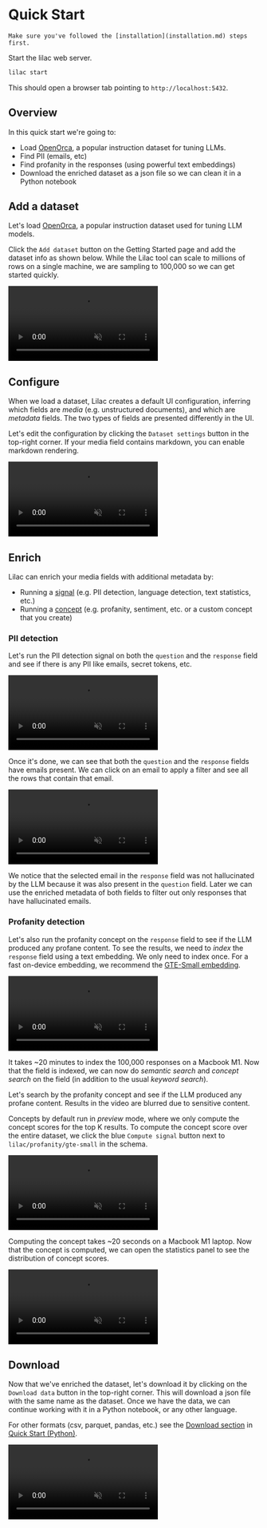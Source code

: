 # Quick Start

```{tip}
Make sure you've followed the [installation](installation.md) steps first.
```

Start the lilac web server.

```bash
lilac start
```

This should open a browser tab pointing to `http://localhost:5432`.

## Overview

In this quick start we're going to:

- Load [OpenOrca](https://huggingface.co/datasets/Open-Orca/OpenOrca), a popular instruction dataset
  for tuning LLMs.
- Find PII (emails, etc)
- Find profanity in the responses (using powerful text embeddings)
- Download the enriched dataset as a json file so we can clean it in a Python notebook

## Add a dataset

Let's load [OpenOrca](https://huggingface.co/datasets/Open-Orca/OpenOrca), a popular instruction
dataset used for tuning LLM models.

Click the `Add dataset` button on the Getting Started page and add the dataset info as shown below.
While the Lilac tool can scale to millions of rows on a single machine, we are sampling to 100,000
so we can get started quickly.

<video loop muted autoplay controls src="../_static/getting_started/orca-load.mp4"></video>

## Configure

When we load a dataset, Lilac creates a default UI configuration, inferring which fields are _media_
(e.g. unstructured documents), and which are _metadata_ fields. The two types of fields are
presented differently in the UI.

Let's edit the configuration by clicking the `Dataset settings` button in the top-right corner. If
your media field contains markdown, you can enable markdown rendering.

<video loop muted autoplay controls src="../_static/getting_started/orca-settings.mp4"></video>

## Enrich

Lilac can enrich your media fields with additional metadata by:

- Running a [signal](../signals/signals.md) (e.g. PII detection, language detection, text
  statistics, etc.)
- Running a [concept](../concepts/concepts.md) (e.g. profanity, sentiment, etc. or a custom concept
  that you create)

### PII detection

Let's run the PII detection signal on both the `question` and the `response` field and see if there
is any PII like emails, secret tokens, etc.

<video loop muted autoplay controls src="../_static/getting_started/orca-pii-enrichment.mp4"></video>

Once it's done, we can see that both the `question` and the `response` fields have emails present.
We can click on an email to apply a filter and see all the rows that contain that email.

<video loop muted autoplay controls src="../_static/getting_started/orca-pii-filter.mp4"></video>

We notice that the selected email in the `response` field was not hallucinated by the LLM because it
was also present in the `question` field. Later we can use the enriched metadata of both fields to
filter out only responses that have hallucinated emails.

### Profanity detection

Let's also run the profanity concept on the `response` field to see if the LLM produced any profane
content. To see the results, we need to _index_ the `response` field using a text embedding. We only
need to index once. For a fast on-device embedding, we recommend the
[GTE-Small embedding](https://huggingface.co/thenlper/gte-small).

<video loop muted autoplay controls src="../_static/getting_started/orca-index-response.mp4"></video>

It takes ~20 minutes to index the 100,000 responses on a Macbook M1. Now that the field is indexed,
we can now do _semantic search_ and _concept search_ on the field (in addition to the usual _keyword
search_).

Let's search by the profanity concept and see if the LLM produced any profane content. Results in
the video are blurred due to sensitive content.

Concepts by default run in _preview_ mode, where we only compute the concept scores for the top K
results. To compute the concept score over the entire dataset, we click the blue `Compute signal`
button next to `lilac/profanity/gte-small` in the schema.

<video loop muted autoplay controls src="../_static/getting_started/orca-profanity-preview.mp4"></video>

Computing the concept takes ~20 seconds on a Macbook M1 laptop. Now that the concept is computed, we
can open the statistics panel to see the distribution of concept scores.

<video loop muted autoplay controls src="../_static/getting_started/orca-profanity-stats.mp4"></video>

## Download

Now that we've enriched the dataset, let's download it by clicking on the `Download data` button in
the top-right corner. This will download a json file with the same name as the dataset. Once we have
the data, we can continue working with it in a Python notebook, or any other language.

For other formats (csv, parquet, pandas, etc.) see the
[Download section](quickstart_python.md#download) in [Quick Start (Python)](quickstart_python.md).

<video loop muted autoplay controls src="../_static/getting_started/orca-download.mp4"></video>
